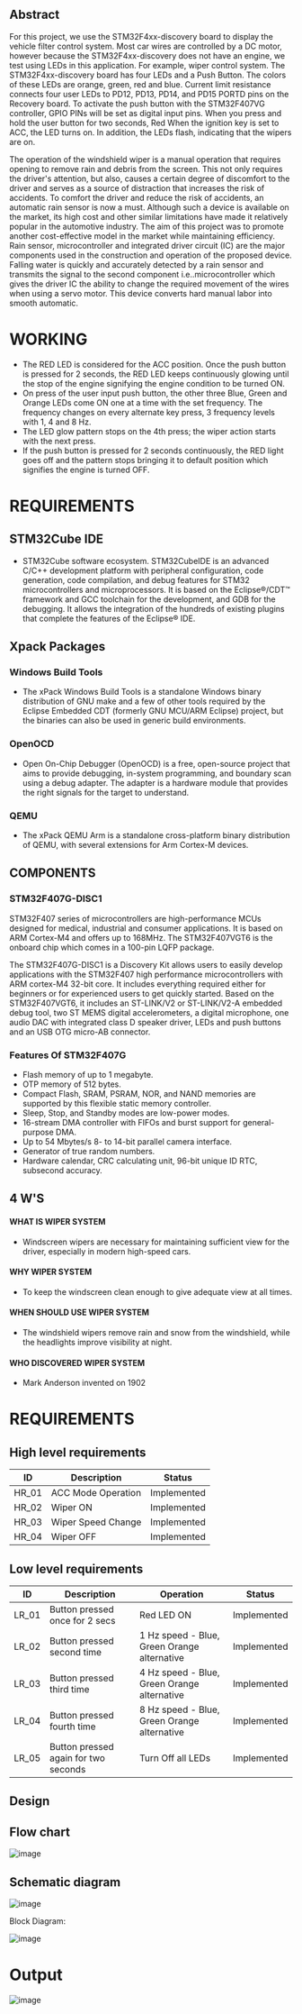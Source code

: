 
## Abstract

For this project, we use the STM32F4xx-discovery board to display the vehicle filter control system. Most car wires are controlled by a DC motor, however because the STM32F4xx-discovery does not have an engine, we test using LEDs in this application. For example, wiper control system. The STM32F4xx-discovery board has four LEDs and a Push Button. The colors of these LEDs are orange, green, red and blue. Current limit resistance connects four user LEDs to PD12, PD13, PD14, and PD15 PORTD pins on the Recovery board. To activate the push button with the STM32F407VG controller, GPIO PINs will be set as digital input pins. When you press and hold the user button for two seconds, Red When the ignition key is set to ACC, the LED turns on. In addition, the LEDs flash, indicating that the wipers are on.

The operation of the windshield wiper is a manual operation that requires opening to remove rain and debris from the screen. This not only requires the driver's attention, but also, causes a certain degree of discomfort to the driver and serves as a source of distraction that increases the risk of accidents. To comfort the driver and reduce the risk of accidents, an automatic rain sensor is now a must. Although such a device is available on the market, its high cost and other similar limitations have made it relatively popular in the automotive industry. The aim of this project was to promote another cost-effective model in the market while maintaining efficiency. Rain sensor, microcontroller and integrated driver circuit (IC) are the major components used in the construction and operation of the proposed device. Falling water is quickly and accurately detected by a rain sensor and transmits the signal to the second component i.e..microcontroller which gives the driver IC the ability to change the required movement of the wires when using a servo motor. This device converts hard manual labor into smooth automatic.



# WORKING 
* The RED LED is considered for the ACC position. Once the push button is pressed for 2 seconds, the RED LED keeps continuously glowing until the stop of the engine signifying the engine condition to be turned ON.
* On press of the user input push button, the other three Blue, Green and Orange LEDs come ON one at a time with the set frequency. The frequency changes on every alternate key press, 3 frequency levels with 1, 4 and 8 Hz.
* The LED glow pattern stops on the 4th press; the wiper action starts with the next press.
* If the push button is pressed for 2 seconds continuously, the RED light goes off and the pattern stops bringing it to default position which signifies the engine is turned OFF.

# REQUIREMENTS 
## STM32Cube IDE 
* STM32Cube software ecosystem. STM32CubeIDE is an advanced C/C++ development platform with peripheral configuration, code generation, code compilation, and debug features for STM32 microcontrollers and microprocessors. It is based on the Eclipse®/CDT™ framework and GCC toolchain for the development, and GDB for the debugging. It allows the integration of the hundreds of existing plugins that complete the features of the Eclipse® IDE.


## Xpack Packages 

### Windows Build Tools
* The xPack Windows Build Tools is a standalone Windows binary distribution of GNU make and a few of other tools required by the Eclipse Embedded CDT (formerly GNU MCU/ARM Eclipse) project, but the binaries can also be used in generic build environments.

### OpenOCD 
* Open On-Chip Debugger (OpenOCD) is a free, open-source project that aims to provide debugging, in-system programming, and boundary scan using a debug adapter. The adapter is a hardware module that provides the right signals for the target to understand.

### QEMU 
* The xPack QEMU Arm is a standalone cross-platform binary distribution of QEMU, with several extensions for Arm Cortex-M devices.

## COMPONENTS

### STM32F407G-DISC1

STM32F407 series of microcontrollers are high-performance MCUs designed for medical, industrial and consumer applications. It is based on ARM Cortex-M4 and offers up to 168MHz. The STM32F407VGT6 is the onboard chip which comes in a 100-pin LQFP package.

The STM32F407G-DISC1 is a Discovery Kit allows users to easily develop applications with the STM32F407 high performance microcontrollers with ARM cortex-M4 32-bit core. It includes everything required either for beginners or for experienced users to get quickly started. Based on the STM32F407VGT6, it includes an ST-LINK/V2 or ST-LINK/V2-A embedded debug tool, two ST MEMS digital accelerometers, a digital microphone, one audio DAC with integrated class D speaker driver, LEDs and push buttons and an USB OTG micro-AB connector.

### Features Of STM32F407G
* Flash memory of up to 1 megabyte.
* OTP memory of 512 bytes.
* Compact Flash, SRAM, PSRAM, NOR, and NAND memories are supported by this flexible static memory controller.
* Sleep, Stop, and Standby modes are low-power modes.
* 16-stream DMA controller with FIFOs and burst support for general-purpose DMA.
* Up to 54 Mbytes/s 8- to 14-bit parallel camera interface.
* Generator of true random numbers.
* Hardware calendar, CRC calculating unit, 96-bit unique ID RTC, subsecond accuracy.


 ## 4 W'S
#### WHAT IS WIPER SYSTEM
  * Windscreen wipers are necessary for maintaining sufficient view for the driver, especially in modern high-speed cars.
#### WHY WIPER SYSTEM
  * To keep the windscreen clean enough to give adequate view at all times.
#### WHEN SHOULD USE WIPER SYSTEM 
  * The windshield wipers remove rain and snow from the windshield, while the headlights improve visibility at night.
#### WHO DISCOVERED WIPER SYSTEM
 * Mark Anderson invented on 1902


# REQUIREMENTS
## High level requirements
| ID | Description | Status |
| --- | --- | --- | 
| HR_01 | ACC Mode Operation |	Implemented |
| HR_02 |	Wiper ON |	Implemented |
| HR_03 |	Wiper Speed Change |	Implemented |
| HR_04 |	Wiper OFF |	Implemented |
## Low level requirements
| ID |	Description | Operation |	Status |
| --- | --- | --- | --- |
| LR_01 |	Button pressed once for 2 secs | Red LED ON |	Implemented |
| LR_02 |	Button pressed second time | 1 Hz speed - Blue, Green Orange alternative |	Implemented |
| LR_03	|Button pressed third time | 4 Hz speed - Blue, Green Orange alternative |	Implemented |
| LR_04	|Button pressed fourth time | 8 Hz speed - Blue, Green Orange alternative |	Implemented |
| LR_05 |	Button pressed again for two seconds |Turn Off all LEDs |	Implemented |

## Design
## Flow chart 

![image](https://user-images.githubusercontent.com/101495481/168426038-20ca0e70-2797-4150-b7e7-96753cd00b34.png)



## Schematic diagram 

![image](https://user-images.githubusercontent.com/101495481/168426073-0ae72b6f-4970-4fc0-bc6b-f5b790941a5c.png)


Block Diagram:

![image](https://user-images.githubusercontent.com/101495481/168425936-7726046f-e14c-4a3f-b2a1-d1d181a92170.png)

# Output
![image](https://user-images.githubusercontent.com/101495481/168428830-a5c481a0-ce59-4842-b17b-27693468b4b9.png)

